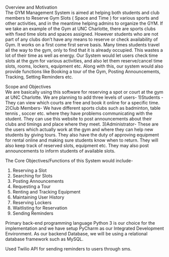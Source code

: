Overview and Motivation \
The GYM Management System is aimed at helping both students and club members to Reserve Gym Slots ( Space and Time ) for various sports and other activities, and in the meantime helping admins to organize the GYM. If we take an example of the Gym at UNC Charlotte, there are sports clubs with fixed time slots and spaces assigned. However students who are not part of any clubs don’t have any means to reserve or check availability of Gym. It works on a first come first serve basis. Many times students travel all the way to the gym, only to find that it is already occupied. This wastes a lot of their time as well as energy. Our System would let users check time slots at the gym for various activities, and also let them reserve/cancel time slots, rooms, lockers, equipment etc. Along with this, our system would also provide functions like Booking a tour of the Gym, Posting Announcements, Tracking, Setting Reminders etc.

Scope and Objectives \
We are basically using this software for reserving a spot or court at the gym at UNC Charlotte. We are planning to add three levels of users-
1)Students - They can view which courts are free and book it online for a specific time.
2)Club Members- We have different sports clubs such as badminton, table tennis , soccer etc. where they have problems communicating with the student. They can use this website to post announcements about their clubs and timings and place where they meet.
3)Administrator- These are the users which actually work at the gym and where they can help new students by giving tours. They also have the duty of approving equipment for rental online and making sure students know when to return. They will also keep track of reserved slots, equipment etc. They may also post announcements to inform students of available slots.


The Core Objectives/Functions of this System would include-
1.	Reserving a Slot
2.	Searching for Slots
3.	Posting Announcements
4.	Requesting a Tour
5.	Renting and Tracking Equipment
6.	Maintaining User History
7.	Reserving Lockers
8.	Waitlisting for Reservation
9.	Sending Reminders

Primary back-end programming language
Python 3 is our choice for the implementation and we have setup PyCharm as our Integrated Development Environment. As our backend Database, we will be using a relational database framework such as MySQL.

Used Twilio API for sending reminders to users through sms.

